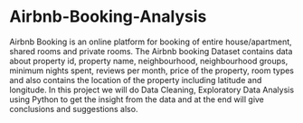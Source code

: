 # Airbnb-Booking-Analysis
Airbnb Booking is an online platform for booking of entire house/apartment, shared rooms and private rooms. The Airbnb booking Dataset contains data about property id, property name, neighbourhood, neighbourhood groups, minimum nights spent, reviews per month, price of the property, room types and also contains the location of the property including latitude and longitude. In this project we will do Data Cleaning, Exploratory Data Analysis using Python to get the insight from the data and at the end will give conclusions and suggestions also.

